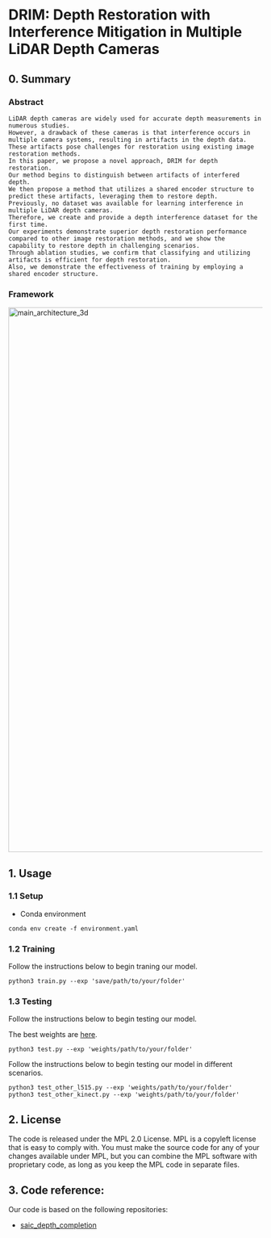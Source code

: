 # DRIM: Depth Restoration with Interference Mitigation in Multiple LiDAR Depth Cameras

## 0. Summary

### Abstract
```
LiDAR depth cameras are widely used for accurate depth measurements in numerous studies.
However, a drawback of these cameras is that interference occurs in multiple camera systems, resulting in artifacts in the depth data.
These artifacts pose challenges for restoration using existing image restoration methods.
In this paper, we propose a novel approach, DRIM for depth restoration.
Our method begins to distinguish between artifacts of interfered depth.
We then propose a method that utilizes a shared encoder structure to predict these artifacts, leveraging them to restore depth.
Previously, no dataset was available for learning interference in multiple LiDAR depth cameras.
Therefore, we create and provide a depth interference dataset for the first time.
Our experiments demonstrate superior depth restoration performance compared to other image restoration methods, and we show the capability to restore depth in challenging scenarios. 
Through ablation studies, we confirm that classifying and utilizing artifacts is efficient for depth restoration.
Also, we demonstrate the effectiveness of training by employing a shared encoder structure.
```
### Framework
<img width="1080" alt="main_architecture_3d" src="https://github.com/user-attachments/assets/308e0f7e-2ffb-49ce-9341-ddded2ae2cda">

## 1. Usage

### 1.1 Setup

- Conda environment
```
conda env create -f environment.yaml
```

### 1.2 Training

Follow the instructions below to begin traning our model.

```
python3 train.py --exp 'save/path/to/your/folder'
```

### 1.3 Testing

Follow the instructions below to begin testing our model.

The best weights are [here](https://drive.google.com/drive/folders/1ANEa7L_j5Oz2kwvDbXlFHDLBR0aHwXF1?usp=drive_link).
```
python3 test.py --exp 'weights/path/to/your/folder'
```

Follow the instructions below to begin testing our model in different scenarios.
```
python3 test_other_l515.py --exp 'weights/path/to/your/folder'
python3 test_other_kinect.py --exp 'weights/path/to/your/folder'
```

## 2. License

The code is released under the MPL 2.0 License. MPL is a copyleft license that is easy to comply with. You must make the source code for any of your changes available under MPL, but you can combine the MPL software with proprietary code, as long as you keep the MPL code in separate files.


## 3. Code reference:

Our code is based on the following repositories:

- [saic_depth_completion](https://github.com/SamsungLabs/saic_depth_completion/tree/master)

